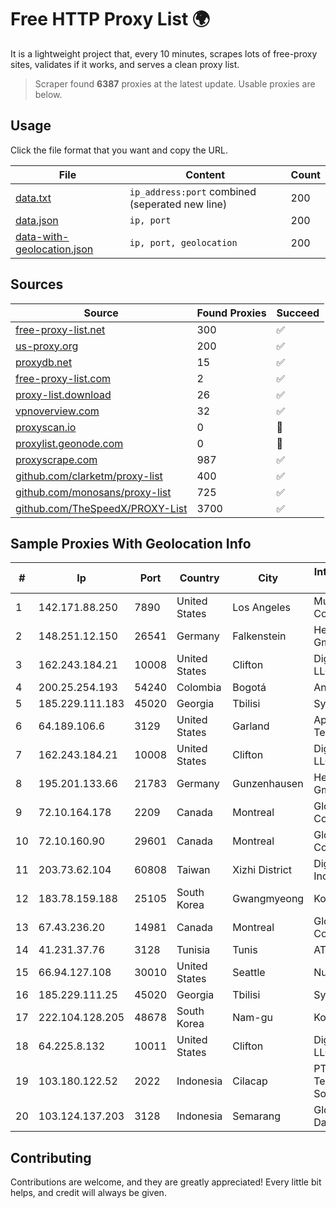 
# Free HTTP Proxy List 🌍

It is a lightweight project that, every 10 minutes, scrapes lots of free-proxy sites, validates if it works, and serves a clean proxy list.


> Scraper found **6387** proxies at the latest update. Usable proxies are below.

## Usage

Click the file format that you want and copy the URL.


|File|Content|Count|
|----|-------|-----|
|[data.txt](https://raw.githubusercontent.com/themiralay/Proxy-List-World/master/data.txt)|`ip_address:port` combined (seperated new line)|200|
|[data.json](https://raw.githubusercontent.com/themiralay/Proxy-List-World/master/data.json)|`ip, port`|200|
|[data-with-geolocation.json](https://raw.githubusercontent.com/themiralay/Proxy-List-World/master/data-with-geolocation.json)|`ip, port, geolocation`|200|

## Sources

|Source|Found Proxies|Succeed|
|------|-------------|-------|
|[free-proxy-list.net](https://free-proxy-list.net)|300|✅|
|[us-proxy.org](https://www.us-proxy.org)|200|✅|
|[proxydb.net](http://proxydb.net)|15|✅|
|[free-proxy-list.com](https://free-proxy-list.com/?page=&port=&type%5B%5D=http&type%5B%5D=https&up_time=0&search=Search)|2|✅|
|[proxy-list.download](https://www.proxy-list.download/HTTP)|26|✅|
|[vpnoverview.com](https://vpnoverview.com/privacy/anonymous-browsing/free-proxy-servers)|32|✅|
|[proxyscan.io](https://www.proxyscan.io)|0|🚫|
|[proxylist.geonode.com](https://proxylist.geonode.com/api/proxy-list?limit=300&page=1&sort_by=lastChecked&sort_type=desc&protocols=http,https)|0|🚫|
|[proxyscrape.com](https://api.proxyscrape.com/v2/?request=displayproxies&protocol=http&timeout=10000&country=all&ssl=all&anonymity=all)|987|✅|
|[github.com/clarketm/proxy-list](https://raw.githubusercontent.com/clarketm/proxy-list/master/proxy-list-raw.txt)|400|✅|
|[github.com/monosans/proxy-list](https://raw.githubusercontent.com/monosans/proxy-list/main/proxies/http.txt)|725|✅|
|[github.com/TheSpeedX/PROXY-List](https://raw.githubusercontent.com/TheSpeedX/PROXY-List/master/http.txt)|3700|✅|


## Sample Proxies With Geolocation Info

|#|Ip|Port|Country|City|Internet Service Provider|
|-|--|----|-------|----|-------------------------|
|1|142.171.88.250|7890|United States|Los Angeles|Multacom Corporation|
|2|148.251.12.150|26541|Germany|Falkenstein|Hetzner Online GmbH|
|3|162.243.184.21|10008|United States|Clifton|DigitalOcean, LLC|
|4|200.25.254.193|54240|Colombia|Bogotá|Andinet ON Line|
|5|185.229.111.183|45020|Georgia|Tbilisi|Sysnet LLC|
|6|64.189.106.6|3129|United States|Garland|Apogee Telecom Inc.|
|7|162.243.184.21|10008|United States|Clifton|DigitalOcean, LLC|
|8|195.201.133.66|21783|Germany|Gunzenhausen|Hetzner Online GmbH|
|9|72.10.164.178|2209|Canada|Montreal|GloboTech Communications|
|10|72.10.160.90|29601|Canada|Montreal|GloboTech Communications|
|11|203.73.62.104|60808|Taiwan|Xizhi District|Digital United Inc.|
|12|183.78.159.188|25105|South Korea|Gwangmyeong|Korea Telecom|
|13|67.43.236.20|14981|Canada|Montreal|GloboTech Communications|
|14|41.231.37.76|3128|Tunisia|Tunis|ATI - ISP|
|15|66.94.127.108|30010|United States|Seattle|Nubes, LLC|
|16|185.229.111.25|45020|Georgia|Tbilisi|Sysnet LLC|
|17|222.104.128.205|48678|South Korea|Nam-gu|Korea Telecom|
|18|64.225.8.132|10011|United States|Clifton|DigitalOcean, LLC|
|19|103.180.122.52|2022|Indonesia|Cilacap|PT Indo Telemedia Solusi|
|20|103.124.137.203|3128|Indonesia|Semarang|Global Media Data Prima|



## Contributing

Contributions are welcome, and they are greatly appreciated! Every
little bit helps, and credit will always be given.

